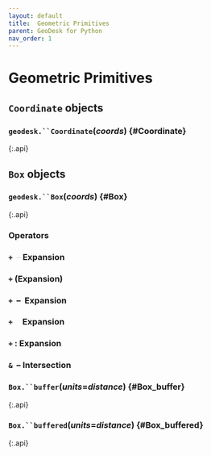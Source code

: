 ```yaml
---
layout: default
title:  Geometric Primitives
parent: GeoDesk for Python
nav_order: 1
---
```


# Geometric Primitives

## `Coordinate` objects

### `geodesk.``Coordinate`(*coords*) {#Coordinate}
{:.api}

## `Box` objects

### `geodesk.``Box`(*coords*) {#Box}
{:.api}

### Operators

### `+` <span style="color:#e0e0e0">&nbsp;&ndash;</span> Expansion

### `+` (Expansion)

### `+` &nbsp;&ndash;&nbsp; Expansion

### `+` &nbsp;&nbsp;&nbsp; Expansion


### `+` : Expansion

### `&` &nbsp;&ndash; Intersection

### `Box.``buffer`(*units*=*distance*) {#Box_buffer}
{:.api}

### `Box.``buffered`(*units*=*distance*) {#Box_buffered}
{:.api}

